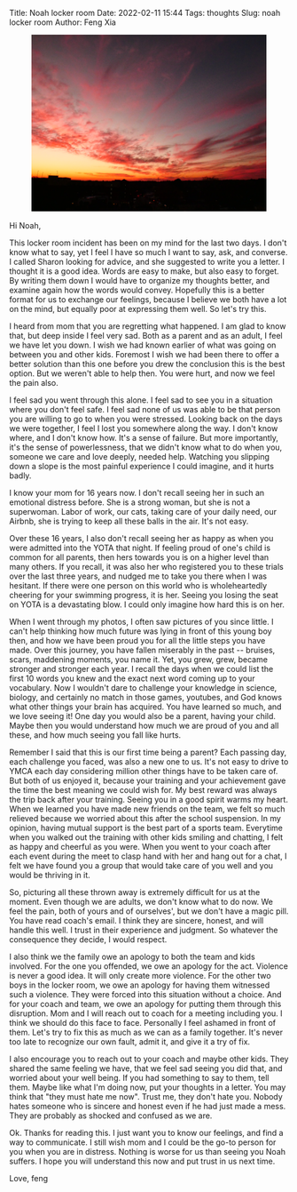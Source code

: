 Title: Noah locker room
Date: 2022-02-11 15:44
Tags: thoughts
Slug: noah locker room
Author: Feng Xia

<figure class="col s12">
  <img src="images/DSC_1240420.JPG"/>
</figure>

Hi Noah,

This locker room incident has been on my mind for the last two days. I
don't know what to say, yet I feel I have so much I want to say, ask,
and converse. I called Sharon looking for advice, and she suggested to
write you a letter. I thought it is a good idea. Words are easy to
make, but also easy to forget. By writing them down I would have to
organize my thoughts better, and examine again how the words would
convey. Hopefully this is a better format for us to exchange our
feelings, because I believe we both have a lot on the mind, but
equally poor at expressing them well. So let's try this.

I heard from mom that you are regretting what happened. I am glad to
know that, but deep inside I feel very sad. Both as a parent and as an
adult, I feel we have let you down. I wish we had known earlier of
what was going on between you and other kids. Foremost I wish we had
been there to offer a better solution than this one before you drew
the conclusion this is the best option. But we weren't able to help
then. You were hurt, and now we feel the pain also.

I feel sad you went through this alone. I feel sad to see you in a
situation where you don't feel safe. I feel sad none of us was able to
be that person you are willing to go to when you were
stressed. Looking back on the days we were together, I feel I lost you
somewhere along the way. I don't know where, and I don't know
how. It's a sense of failure. But more importantly, it's the sense of
powerlessness, that we didn't know what to do when you, someone we
care and love deeply, needed help. Watching you slipping down a
slope is the most painful experience I could imagine, and it hurts
badly.

I know your mom for 16 years now. I don't recall seeing her in such an
emotional distress before. She is a strong woman, but she is not a
superwoman. Labor of work, our cats, taking care of your daily need,
our Airbnb, she is trying to keep all these balls in the air. It's not
easy.

Over these 16 years, I also don't recall seeing her as happy as when
you were admitted into the YOTA that night. If feeling proud of one's
child is common for all parents, then hers towards you is on a higher
level than many others. If you recall, it was also her who registered
you to these trials over the last three years, and nudged me to take
you there when I was hesitant. If there were one person on this world
who is wholeheartedly cheering for your swimming progress, it is
her. Seeing you losing the seat on YOTA is a devastating blow. I could
only imagine how hard this is on her.

When I went through my photos, I often saw pictures of you since
little. I can't help thinking how much future was lying in front of
this young boy then, and how we have been proud you for all the little
steps you have made. Over this journey, you have fallen miserably in
the past -- bruises, scars, maddening moments, you name it. Yet, you
grew, grew, became stronger and stronger each year. I recall the days
when we could list the first 10 words you knew and the exact next word
coming up to your vocabulary. Now I wouldn't dare to challenge your
knowledge in science, biology, and certainly no match in those games,
youtubes, and God knows what other things your brain has acquired. You
have learned so much, and we love seeing it! One day you would also be
a parent, having your child. Maybe then you would understand how much
we are proud of you and all these, and how much seeing you fall like
hurts.

Remember I said that this is our first time being a parent? Each
passing day, each challenge you faced, was also a new one to us. It's
not easy to drive to YMCA each day considering million other things
have to be taken care of. But both of us enjoyed it, because your
training and your achievement gave the time the best meaning we could
wish for. My best reward was always the trip back after your training.
Seeing you in a good spirit warms my heart. When we learned you have
made new friends on the team, we felt so much relieved because we
worried about this after the school suspension. In my opinion, having
mutual support is the best part of a sports team. Everytime when you
walked out the training with other kids smiling and chatting, I felt
as happy and cheerful as you were. When you went to your coach after
each event during the meet to clasp hand with her and hang out for a
chat, I felt we have found you a group that would take care of you
well and you would be thriving in it.

So, picturing all these thrown away is extremely difficult for us at
the moment. Even though we are adults, we don't know what to do
now. We feel the pain, both of yours and of ourselves', but we don't
have a magic pill. You have read coach's email. I think they are
sincere, honest, and will handle this well. I trust in their
experience and judgment. So whatever the consequence they decide, I
would respect.

I also think we the family owe an apology to both the team and kids
involved. For the one you offended, we owe an apology for the
act. Violence is never a good idea. It will only create more
violence. For the other two boys in the locker room, we owe an apology
for having them witnessed such a violence. They were forced into this
situation without a choice. And for your coach and team, we owe an
apology for putting them through this disruption. Mom and I will reach
out to coach for a meeting including you. I think we should do this
face to face. Personally I feel ashamed in front of them. Let's try to
fix this as much as we can as a family together. It's never too late
to recognize our own fault, admit it, and give it a try of fix.

I also encourage you to reach out to your coach and maybe other
kids. They shared the same feeling we have, that we feel sad seeing
you did that, and worried about your well being. If you had something
to say to them, tell them. Maybe like what I'm doing now, put your
thoughts in a letter. You may think that "they must hate me
now". Trust me, they don't hate you. Nobody hates someone who is
sincere and honest even if he had just made a mess. They are probably
as shocked and confused as we are.

Ok. Thanks for reading this. I just want you to know our feelings, and
find a way to communicate. I still wish mom and I could be the go-to
person for you when you are in distress. Nothing is worse for us than
seeing you Noah suffers. I hope you will understand this now and put
trust in us next time.

Love,
feng
